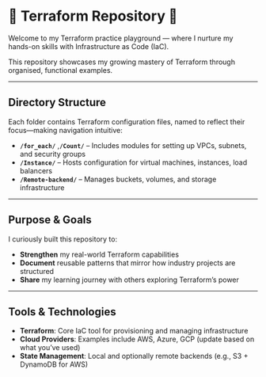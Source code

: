 # 🧐 Terraform Repository 🚀

Welcome to my Terraform practice playground — where I nurture my hands-on skills with Infrastructure as Code (IaC).

This repository showcases my growing mastery of Terraform through organised, functional examples.

---

##  Directory Structure

Each folder contains Terraform configuration files, named to reflect their focus—making navigation intuitive:

- **`/for_each/`** ,**`/Count/`** – Includes modules for setting up VPCs, subnets, and security groups  
- **`/Instance/`** – Hosts configuration for virtual machines, instances, load balancers  
- **`/Remote-backend/`** – Manages buckets, volumes, and storage infrastructure  

---

##  Purpose & Goals

I curiously built this repository to:

- **Strengthen** my real-world Terraform capabilities  
- **Document** reusable patterns that mirror how industry projects are structured  
- **Share** my learning journey with others exploring Terraform’s power  

---

##  Tools & Technologies

- **Terraform**: Core IaC tool for provisioning and managing infrastructure  
- **Cloud Providers**: Examples include AWS, Azure, GCP (update based on what you’ve used)  
- **State Management**: Local and optionally remote backends (e.g., S3 + DynamoDB for AWS)

